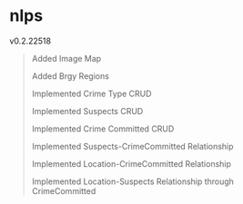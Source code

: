 # nlps

v0.2.22518
>Added Image Map
>
>Added Brgy Regions
>
>Implemented Crime Type CRUD
>
>Implemented Suspects CRUD
>
>Implemented Crime Committed CRUD
>
>Implemented Suspects-CrimeCommitted Relationship
>
>Implemented Location-CrimeCommitted Relationship
>
>Implemented Location-Suspects Relationship through CrimeCommitted
